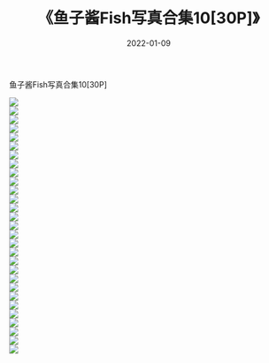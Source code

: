 ﻿---
layout: post
title:  《鱼子酱Fish写真合集10[30P]》
date:   2022-01-09
img: http://img.660000.xyz/Sharelink/性感/2022/鱼子酱Fish写真合集10[30P]/000.jpg
categories: [美女, 清纯, 唯美]
---

鱼子酱Fish写真合集10[30P]

  ![](http://img.660000.xyz/Sharelink/性感/2022/鱼子酱Fish写真合集10[30P]/001.jpg) <br> ![](http://img.660000.xyz/Sharelink/性感/2022/鱼子酱Fish写真合集10[30P]/002.jpg) <br> ![](http://img.660000.xyz/Sharelink/性感/2022/鱼子酱Fish写真合集10[30P]/003.jpg) <br> ![](http://img.660000.xyz/Sharelink/性感/2022/鱼子酱Fish写真合集10[30P]/004.jpg) <br> ![](http://img.660000.xyz/Sharelink/性感/2022/鱼子酱Fish写真合集10[30P]/005.jpg) <br> ![](http://img.660000.xyz/Sharelink/性感/2022/鱼子酱Fish写真合集10[30P]/006.jpg) <br> ![](http://img.660000.xyz/Sharelink/性感/2022/鱼子酱Fish写真合集10[30P]/007.jpg) <br> ![](http://img.660000.xyz/Sharelink/性感/2022/鱼子酱Fish写真合集10[30P]/008.jpg) <br> ![](http://img.660000.xyz/Sharelink/性感/2022/鱼子酱Fish写真合集10[30P]/009.jpg) <br> ![](http://img.660000.xyz/Sharelink/性感/2022/鱼子酱Fish写真合集10[30P]/010.jpg) <br> ![](http://img.660000.xyz/Sharelink/性感/2022/鱼子酱Fish写真合集10[30P]/011.jpg) <br> ![](http://img.660000.xyz/Sharelink/性感/2022/鱼子酱Fish写真合集10[30P]/012.jpg) <br> ![](http://img.660000.xyz/Sharelink/性感/2022/鱼子酱Fish写真合集10[30P]/013.jpg) <br> ![](http://img.660000.xyz/Sharelink/性感/2022/鱼子酱Fish写真合集10[30P]/014.jpg) <br> ![](http://img.660000.xyz/Sharelink/性感/2022/鱼子酱Fish写真合集10[30P]/015.jpg) <br> ![](http://img.660000.xyz/Sharelink/性感/2022/鱼子酱Fish写真合集10[30P]/016.jpg) <br> ![](http://img.660000.xyz/Sharelink/性感/2022/鱼子酱Fish写真合集10[30P]/017.jpg) <br> ![](http://img.660000.xyz/Sharelink/性感/2022/鱼子酱Fish写真合集10[30P]/018.jpg) <br> ![](http://img.660000.xyz/Sharelink/性感/2022/鱼子酱Fish写真合集10[30P]/019.jpg) <br> ![](http://img.660000.xyz/Sharelink/性感/2022/鱼子酱Fish写真合集10[30P]/020.jpg) <br> ![](http://img.660000.xyz/Sharelink/性感/2022/鱼子酱Fish写真合集10[30P]/021.jpg) <br> ![](http://img.660000.xyz/Sharelink/性感/2022/鱼子酱Fish写真合集10[30P]/022.jpg) <br> ![](http://img.660000.xyz/Sharelink/性感/2022/鱼子酱Fish写真合集10[30P]/023.jpg) <br> ![](http://img.660000.xyz/Sharelink/性感/2022/鱼子酱Fish写真合集10[30P]/024.jpg) <br> ![](http://img.660000.xyz/Sharelink/性感/2022/鱼子酱Fish写真合集10[30P]/025.jpg) <br> ![](http://img.660000.xyz/Sharelink/性感/2022/鱼子酱Fish写真合集10[30P]/026.jpg) <br> ![](http://img.660000.xyz/Sharelink/性感/2022/鱼子酱Fish写真合集10[30P]/027.jpg) <br> ![](http://img.660000.xyz/Sharelink/性感/2022/鱼子酱Fish写真合集10[30P]/028.jpg) <br> ![](http://img.660000.xyz/Sharelink/性感/2022/鱼子酱Fish写真合集10[30P]/029.jpg) <br>
